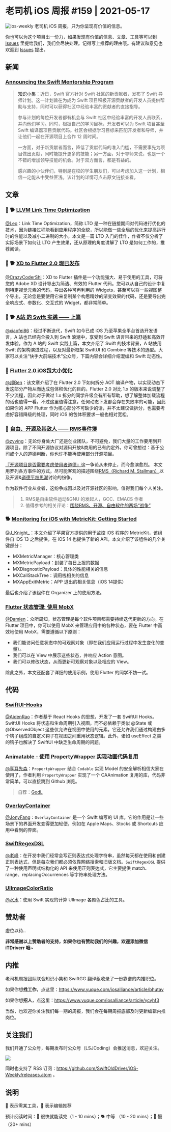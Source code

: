 # 老司机 iOS 周报 #159 | 2021-05-17

![ios-weekly](https://github.com/SwiftOldDriver/iOS-Weekly/blob/master/assets/ios-weekly.png?raw=true)
老司机 iOS 周报，只为你呈现有价值的信息。

你也可以为这个项目出一份力，如果发现有价值的信息、文章、工具等可以到 [Issues](https://github.com/SwiftOldDriver/iOS-Weekly/issues) 里提给我们，我们会尽快处理。记得写上推荐的理由哦。有建议和意见也欢迎到 [Issues](https://github.com/SwiftOldDriver/iOS-Weekly/issues) 提出。

## 新闻

### [Announcing the Swift Mentorship Program](https://swift.org/blog/swift-mentorship-program/)

> [知识小集](https://mp.weixin.qq.com/s/0B7kTL3UkvA_Nfpkzy7jUw)：近日，Swift 官方针对 Swift 社区的新贡献者，发布了 Swift 导师计划。这一计划旨在为成为 Swift 项目积极开源贡献者的开发人员提供帮助与支持，同时可以获得社区中经验丰富的贡献者的直接指导。
> 
> 参与计划的每位开发者都有机会与 Swift 社区中经验丰富的开发人员联系，并向他们学习。同时，根据自己的学习目标，开发者可以为 Swift 项目甚至 Swift 编译器项目贡献代码。社区会根据学习目标来匹配开发者和导师，并让他们一起在开源项目上合作 12 周时间。
> 
> 一方面，对于新贡献者而言，降低了贡献代码的准入门槛，不需要事先为项目做出贡献，同时能提升更多的技能；另一方面，对于导师来说，也是一个不错的增加领导技能的机会。对于双方而言，都是有益的。
> 
> 感兴趣的小伙伴们，特别是在校的学生朋友们，可以考虑加入这一计划，相信一定能从中受益匪浅。该计划的详情可点击原文链接查看。

## 文章

### 🌟 🐕 [LLVM Link Time Optimization](https://mp.weixin.qq.com/s/Th1C3_pVES6Km6A7isgYGw)

[@Leo](https://github.com/leomobiledeveloper)：Link Time Optimization，简称 LTO 是一种在链接期间对代码进行优化的技术，因为链接过程能看到应用程序的全貌，所以能做一些全局的优化来提高运行时的性能以及减小二进制的大小。本文是一篇 LTO 入门的佳作，作者不仅分析了实际场景下如何让 LTO 产生效果，还从原理的角度讲解了 LTO 是如何工作的，推荐阅读。

### 🌟 🐕 [XD to Flutter 2.0 现已发布](https://mp.weixin.qq.com/s/VWSzeQb_pV9EWXqdWuu51A)

[@CrazyCoderShi](https://github.com/CrazyCoderShi)：XD to Flutter 插件是一个功能强大、易于使用的工具，可将您的 Adobe XD 设计导出为简洁、有效的 Flutter 代码。您可以从自己的设计中复制特定视觉元素的代码，导出各种可再利用的 Widgets，甚至可以将一些视图整个导出，无论您是要使用它来复制某个构思精妙的渐变效果的代码，还是要导出完全响应式、参数化、交互式的 Widget，都非常简单。

### 🌟 🐕 [A站 的 Swift 实践 —— 上篇](https://mp.weixin.qq.com/s/rUZ8RwhWf4DWAa5YHHynsQ)

[@xiaofei86](https://github.com/xiaofei86)：经过不断迭代，Swift 如今已成 iOS 乃至苹果全平台首选开发语言，A 站也已经完全投入到 Swift 浪潮中，享受到 Swift 语言带来的舒适和高效开发体验。作为 A 站的 Swift 实践上篇，本文介绍了 Swift 的技术背景，A 站使用 Swift 的架构演进过程，以及对最新框架 SwiftUI 和 Combine 等技术的选型。大家可以关注“快手大前端技术”公众号，下篇内容会详细介绍混编和 Swift 动态性。

### 🐢 [Flutter 2.0 iOS包大小优化 ](https://juejin.cn/post/6959811895645700132/)

[@邦Ben](https://weibo.com/linwenbang)：该文章介绍了在 Flutter 2.0 下如何拆分 AOT 编译产物，以实现动态下发这部分产物从而达成包体积优化的目的。Flutter 2.0 对比 1.x 的版本来说调整了不少流程，因此对于做过 1.x 拆分的同学升级会有所有帮助，想了解整体加载流程的话也值得一看。不过这里值得注意，任何动态下发都会存在失败率的可能，因此如果你的 APP Flutter 作为核心部分不可缺少的话，并不太建议做拆分，也需要考虑好容错降级的处理，同时 iOS 的包体积要求一般也相对宽松。

### 🐢 [自由、开源及其敌人 —— RMS事件簿](https://mp.weixin.qq.com/s/Q3DDYYiGbJJREii7ZPBuMg)
[@zvving](https://github.com/zvving)：无论你身处大厂还是创业团队，不可避免，我们大量的工作要用到开源项目。除了不同开源协议对源码开放&商用的已有约定外，你可曾想过：基于公司或个人的道德判断，你也许不能再使用部分开源项目。

[『开源项目是否需要考虑使用者道德』](http://esr.ibiblio.org/?p=8106)这一争论从未停止，而今愈演愈烈。
本文用罗列各方事件的方式，尽可能客观的描述围绕[RMS（Richard M. Stallman）](https://stallmansupport.org/who-is-richard-stallman.html)以及开源&[道德平权思潮](https://ethicalsource.dev/)讨论的纷争。

作为软件行业从业者，这纷争成因以及对开源社区的影响，值得我们每个人关注。

> 1. RMS是自由软件运动&GNU 的发起人，GCC、EMACS 作者
> 2. 值得参考的相关评论：[围绕RMS、开源、自由软件的两场“战争”](https://mp.weixin.qq.com/s/Kr0FzkpA-EHT51F7PVX76A)

### 🐕 [Monitoring for iOS with MetricKit: Getting Started](https://www.raywenderlich.com/20952676-monitoring-for-ios-with-metrickit-getting-started/)

[@J_Knight_](https://github.com/knightsj)：本文介绍了苹果官方提供的用于监控 iOS 程序的 MetricKit，该组件自 iOS 13 之后提供，在 iOS 14 也提供了新的 API。本文介绍了该组件的几个关键部分：

- MXMetricManager：核心管理类
- MXMetricPayload：封装了每日上报的数据
- MXDiagnosticPayload：具体的性能相关的信息
- MXCallStackTree：调用栈相关的信息
- MXAppExitMetric：APP 退出的相关信息（iOS 14提供）

最后也介绍了该组件在 Organizer 上的使用方法。

### [Flutter 状态管理: 使用 MobX](https://mp.weixin.qq.com/s/ken-UT3cmxc5aeWKkM-Lzg)

[@Damien](https://github.com/ZengyiMa)：众所周知，状态管理是每个软件项目都需要持续迭代更新的方向。在 Flutter 项目中，你可以使用 MobX 来管理应用中的各种状态，要在 Flutter 中高效地使用 MobX，需要遵循以下原则：
* 我们能访问任意状态中的可观察对象（即在我们应用运行过程中发生变化的变量）。
* 我们可以在 View 中展示这些状态，并响应 Action 意图。
* 我们可以修改状态，从而更新可观察对象以及相应的 View。

除此之外，本文还配套了详细的使用示例，使用 Flutter 的同学不妨一试。

## 代码

### [SwiftUI-Hooks](https://github.com/ra1028/SwiftUI-Hooks)

[@AidenRao](https://weibo.com/AidenRao)：作者基于 React Hooks 的思想，开发了一套 SwiftUI Hooks。SwiftUI Hooks 将状态和生命周期引入视图，而不必依赖于类似 @State 或 @ObservedObject 这些仅允许在视图中使用的元素。它还允许我们通过构建由多个钩子组成的自定义钩子在视图之间重用状态逻辑。此外，诸如 useEffect 之类的钩子也解决了 SwiftUI 中缺乏生命周期的问题。

### [Animatable - 使用 PropertyWrapper 实现动画代码复用](https://github.com/GodL/Animatable)

[@享耳先森](https://github.com/iblacksun)：`PropertyWrapper` 结合 `Codable` 实现 Model 的安全解析相信大家在使用了，作者利用 `PropertyWrapper` 实现了一个 CAAnimation 复用的库，代码非常简单，可以直接跳到 Github 浏览。

> 自荐：[GodL](https://github.com/GodL)

### [OverlayContainer](https://github.com/applidium/OverlayContainer)

[@JonyFang](https://github.com/JonyFang)：`OverlayContainer` 是一个 Swift 编写的 UI 库。它的作用是让一些场景下的界面开发变得更加轻便，例如在 Apple Maps、Stocks 或 Shortcuts 应用中看到的界面。

### [SwiftRegexDSL](https://github.com/kodlian/SwiftRegexDSL)

[@老峰](https://github.com/GesanTung)：在开发中我们经常会写正则表达式处理字符串，虽然每天都在使用和创建正则表达式，但是每次我们都必须依靠网络搜索和旧版文档。`SwiftRegexDSL` 提供了一种使用声明式结构化的 API 来使用正则表达式，它主要提供 match、range、replacingOccurrences 等字符串处理方法。

### [UIImageColorRatio](https://github.com/623637646/UIImageColorRatio)
[@水水](https://www.xuyanlan.com)：使用 Swift 实现的计算 UIImage 各颜色占比的工具。

## 赞助者

虚位以待..

**非常感谢以上赞助者的支持，如果你也有赞助我们的兴趣，欢迎添加微信 iTDriverr 哦~**

## 内推

老司机周报团队联合知识小集和 SwiftGG 翻译组收录了一份靠谱的内推职位。

如果你想**找工作**，点这里：https://www.yuque.com/iosalliance/article/bhutav

如果你想**招人**，点这里：https://www.yuque.com/iosalliance/article/ycyhf3

当然，也欢迎你关注我们每一期的周报，我们会在每期周报底部及时更新编辑内推岗位。

## 关注我们

我们开通了公众号，每期发布时公众号（LSJCoding）会推送消息，欢迎关注。

![](https://github.com/SwiftOldDriver/iOS-Weekly/blob/master/assets/qrcode_for_wechat.jpg?raw=true)

同时也支持了 RSS 订阅：https://github.com/SwiftOldDriver/iOS-Weekly/releases.atom 。

## 说明

🚧 表示需某工具，🌟 表示编辑推荐

预计阅读时间：🐎 很快就能读完（1 - 10 mins）；🐕 中等 （10 - 20 mins）；🐢 慢（20+ mins）
